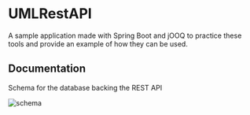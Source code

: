 # UMLRestAPI

A sample application made with Spring Boot and jOOQ to practice these tools and provide an example of how they can be used.

## Documentation

Schema for the database backing the REST API

![schema](https://github.com/JosephPrichard/uml-restapi/blob/main/database/schema.png)
